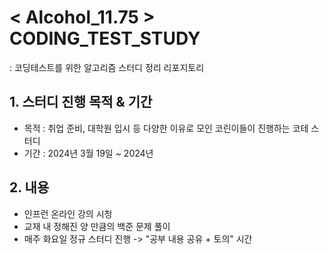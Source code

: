 # < Alcohol_11.75 > CODING_TEST_STUDY
: 코딩테스트를 위한 알고리즘 스터디 정리 리포지토리


## 1. 스터디 진행 목적 & 기간

- 목적 : 취업 준비, 대학원 입시 등 다양한 이유로 모인 코린이들이 진행하는 코테 스터디
- 기간 : 2024년 3월 19일 ~ 2024년

 

## 2. 내용

- 인프런 온라인 강의 시청
- 교재 내 정해진 양 만큼의 백준 문제 풀이
- 매주 화요일 정규 스터디 진행 -> "공부 내용 공유 + 토의" 시간
